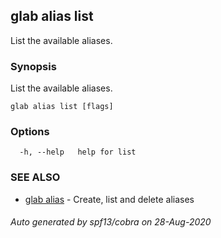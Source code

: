 ## glab alias list

List the available aliases.

### Synopsis

List the available aliases.

```
glab alias list [flags]
```

### Options

```
  -h, --help   help for list
```

### SEE ALSO

* [glab alias](glab_alias.md)	 - Create, list and delete aliases

###### Auto generated by spf13/cobra on 28-Aug-2020
